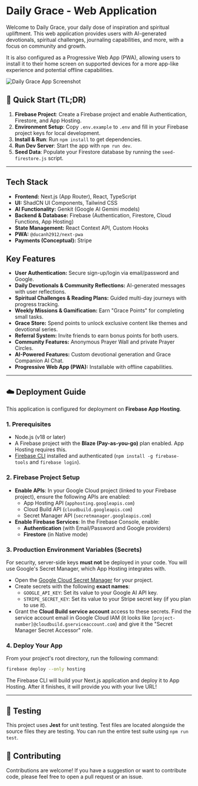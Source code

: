 
# Daily Grace - Web Application

Welcome to Daily Grace, your daily dose of inspiration and spiritual upliftment. This web application provides users with AI-generated devotionals, spiritual challenges, journaling capabilities, and more, with a focus on community and growth.

It is also configured as a Progressive Web App (PWA), allowing users to install it to their home screen on supported devices for a more app-like experience and potential offline capabilities.

![Daily Grace App Screenshot](https://placehold.co/800x450.png)

## 🚀 Quick Start (TL;DR)

1.  **Firebase Project**: Create a Firebase project and enable Authentication, Firestore, and App Hosting.
2.  **Environment Setup**: Copy `.env.example` to `.env` and fill in your Firebase project keys for local development.
3.  **Install & Run**: Run `npm install` to get dependencies.
4.  **Run Dev Server**: Start the app with `npm run dev`.
5.  **Seed Data**: Populate your Firestore database by running the `seed-firestore.js` script.

---

## Tech Stack

*   **Frontend:** Next.js (App Router), React, TypeScript
*   **UI:** ShadCN UI Components, Tailwind CSS
*   **AI Functionality:** Genkit (Google AI Gemini models)
*   **Backend & Database:** Firebase (Authentication, Firestore, Cloud Functions, App Hosting)
*   **State Management:** React Context API, Custom Hooks
*   **PWA:** `@ducanh2912/next-pwa`
*   **Payments (Conceptual):** Stripe

## Key Features

*   **User Authentication:** Secure sign-up/login via email/password and Google.
*   **Daily Devotionals & Community Reflections:** AI-generated messages with user reflections.
*   **Spiritual Challenges & Reading Plans:** Guided multi-day journeys with progress tracking.
*   **Weekly Missions & Gamification:** Earn "Grace Points" for completing small tasks.
*   **Grace Store:** Spend points to unlock exclusive content like themes and devotional series.
*   **Referral System:** Invite friends to earn bonus points for both users.
*   **Community Features:** Anonymous Prayer Wall and private Prayer Circles.
*   **AI-Powered Features:** Custom devotional generation and Grace Companion AI Chat.
*   **Progressive Web App (PWA):** Installable with offline capabilities.

---

## ☁️ Deployment Guide

This application is configured for deployment on **Firebase App Hosting**.

### 1. Prerequisites
*   Node.js (v18 or later)
*   A Firebase project with the **Blaze (Pay-as-you-go)** plan enabled. App Hosting requires this.
*   [Firebase CLI](https://firebase.google.com/docs/cli) installed and authenticated (`npm install -g firebase-tools` and `firebase login`).

### 2. Firebase Project Setup
*   **Enable APIs**: In your Google Cloud project (linked to your Firebase project), ensure the following APIs are enabled:
    *   App Hosting API (`apphosting.googleapis.com`)
    *   Cloud Build API (`cloudbuild.googleapis.com`)
    *   Secret Manager API (`secretmanager.googleapis.com`)
*   **Enable Firebase Services**: In the Firebase Console, enable:
    *   **Authentication** (with Email/Password and Google providers)
    *   **Firestore** (in Native mode)

### 3. Production Environment Variables (Secrets)
For security, server-side keys **must not** be deployed in your code. You will use Google's Secret Manager, which App Hosting integrates with.

*   Open the [Google Cloud Secret Manager](https://console.cloud.google.com/security/secret-manager) for your project.
*   Create secrets with the following **exact names**:
    *   `GOOGLE_API_KEY`: Set its value to your Google AI API key.
    *   `STRIPE_SECRET_KEY`: Set its value to your Stripe secret key (if you plan to use it).
*   Grant the **Cloud Build service account** access to these secrets. Find the service account email in Google Cloud IAM (it looks like `[project-number]@cloudbuild.gserviceaccount.com`) and give it the "Secret Manager Secret Accessor" role.

### 4. Deploy Your App
From your project's root directory, run the following command:

```bash
firebase deploy --only hosting
```

The Firebase CLI will build your Next.js application and deploy it to App Hosting. After it finishes, it will provide you with your live URL!

---

## 🧪 Testing

This project uses **Jest** for unit testing. Test files are located alongside the source files they are testing. You can run the entire test suite using `npm run test`.

## 🤝 Contributing

Contributions are welcome! If you have a suggestion or want to contribute code, please feel free to open a pull request or an issue.
